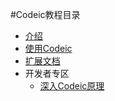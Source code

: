 #Codeic教程目录

* [介绍](http://ambicour.github.io/Codeic/介绍.html)
* [使用Codeic](http://ambicour.github.io/Codeic/使用Codeic.html)
* [扩展文档](http://ambicour.github.io/Codeic/扩展文档.html)
* 开发者专区
	* [深入Codeic原理](http://ambicour.github.io/Codeic/深入Codeic原理.html)